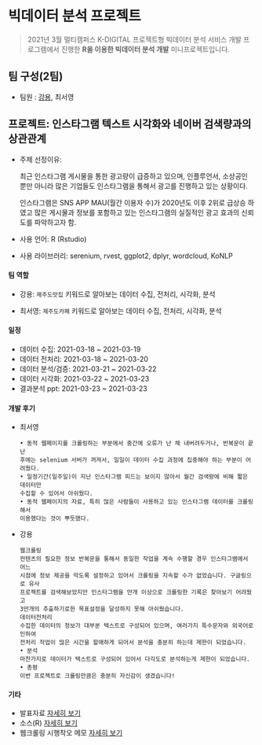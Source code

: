 # 빅데이터 분석 프로젝트

> 2021년 3월 멀티캠퍼스 K-DIGITAL 프로젝트형 빅데이터 분석 서비스 개발 프로그램에서 진행한 **R을 이용한 빅데이터 분석 개발** 미니프로젝트입니다.

## 팀 구성(2팀)

- 팀원 : [강용](https://github.com/kdragonkorea), 최서영

## 프로젝트: 인스타그램 텍스트 시각화와 네이버 검색량과의 상관관계 

- 주제 선정이유:

  최근 인스타그램 게시물을 통한 광고량이 급증하고 있으며, 인플루언서, 소상공인 뿐만 아니라 많은 기업들도 인스타그램을 통해서 광고를 진행하고 있는 상황이다.

  인스타그램은 SNS APP MAU(월간 이용자 수)가 2020년도 이후 2위로 급상승 하였고 많은 게시물과 정보를 포함하고 있는 인스타그램의 실질적인 광고 효과의 신뢰도를 파악하고자 함.

- 사용 언어: R (Rstudio)

- 사용 라이브러리: serenium, rvest, ggplot2, dplyr, wordcloud, KoNLP

#### 팀 역할

- 강용: `제주도맛집` 키워드로 알아보는 데이터 수집, 전처리, 시각화, 분석

- 최서영: `제주도카페` 키워드로 알아보는 데이터 수집, 전처리, 시각화, 분석


#### 일정

- 데이터 수집: 2021-03-18 ~ 2021-03-19
- 데이터 전처리: 2021-03-18 ~ 2021-03-20
- 데이터 분석/검증: 2021-03-21 ~ 2021-03-22
- 데이터 시각화: 2021-03-22 ~ 2021-03-23
- 결과분석 ppt: 2021-03-23 ~ 2021-03-23

#### 개발 후기

- 최서영

  ```
  • 동적 웹페이지를 크롤링하는 부분에서 중간에 오류가 난 채 내버려두거나, 반복문이 끝난
  후에는 selenium 서버가 꺼져서, 일일이 데이터 수집 과정에 집중해야 하는 부분이 어려웠다.
  • 일정기간(일주일)이 지난 인스타그램 피드는 보이지 않아서 월간 검색량에 비해 짧은 데이터만
  수집할 수 있어서 아쉬웠다. 
  • 동적 웹페이지의 자료, 특히 많은 사람들이 사용하고 있는 인스타그램 데이터를 크롤링해서
  이용했다는 것이 뿌듯했다.
  ```

- 강용

  ```
  웹크롤링
  컨텐츠의 필요한 정보 반복문을 통해서 동일한 작업을 계속 수행할 경우 인스타그램에서 어느
  시점에 정보 제공을 막도록 설정하고 있어서 크롤링을 지속할 수가 없었습니다. 구글링으로 유사
  프로젝트를 검색해보았지만 인스타그램을 만개 이상으로 크롤링한 기록은 찾아보기 어려웠고
  3만개의 추출하기로한 목표설정을 달성하지 못해 아쉬웠습니다.
  데이터전처리
  수집한 데이터의 정보가 대부분 텍스트로 구성되어 있으며, 여러가지 특수문자와 외국어로 인하여
  전처리 작업이 많은 시간을 할애하게 되어서 분석을 충분히 하는데 제한이 되었습니다.
  • 분석
  마찬가지로 데이터가 텍스트로 구성되어 있어서 다각도로 분석하는게 제한이 되었습니다.
  • 총평
  이번 프로젝트로 크롤링만큼은 충분히 자신감이 생겼습니다!
  ```


#### 기타

- 발표자료 [자세히 보기](https://github.com/kdragonkorea/data-analysis-project/blob/master/ppt/%EB%AF%B8%EB%8B%88%ED%94%84%EB%A1%9C%EC%A0%9D%ED%8A%B8_2%EC%A1%B0.pdf)
- 소스(R) [자세히 보기](https://github.com/kdragonkorea/data-analysis-project/tree/master/source)
- 웹크롤링 시행착오 메모 [자세히 보기](https://github.com/kdragonkorea/data-analysis-project/blob/master/data/%EB%8D%B0%EC%9D%B4%ED%84%B0%EC%88%98%EC%A7%91.md)
